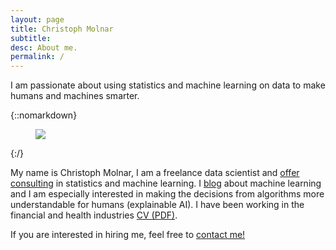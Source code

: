 ```yaml
---
layout: page
title: Christoph Molnar
subtitle:
desc: About me.
permalink: /
---
```


<div class="pretty-links">

<div class="lead lead-about">I am passionate about using statistics and
machine learning on data to make humans and machines smarter.
</div>
</div>

{::nomarkdown}
<figure class="site-profile">
    <img src="{{ site.baseurl }}/assets/img/profile-photo2.png">
</figure>
{:/}


My name is Christoph Molnar, I am a freelance data scientist and [offer consulting](consulting/) in statistics and machine learning. I [blog](blog/) about machine learning and I am especially interested in making the decisions from algorithms more understandable for humans (explainable AI). I have been working in the financial and health industries [CV (PDF)](https://www.dropbox.com/s/ixlm39ufuwoy7wc/cv-christoph-molnar.pdf?dl=1).



If you are interested in hiring me, feel free to [contact me!](/consulting)
